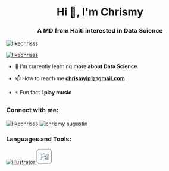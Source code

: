 <h1 align="center">Hi 👋, I'm Chrismy</h1>
<h3 align="center">A MD from Haiti interested in Data Science</h3>

<p align="left"> <img src="https://komarev.com/ghpvc/?username=likechrisss&label=Profile%20views&color=0e75b6&style=flat" alt="likechrisss" /> </p>

<p align="left"> <a href="https://github.com/ryo-ma/github-profile-trophy"><img src="https://github-profile-trophy.vercel.app/?username=likechrisss" alt="likechrisss" /></a> </p>

- 🌱 I’m currently learning **more about Data Science**

- 📫 How to reach me **chrismylp1@gmail.com**

- ⚡ Fun fact **I play music**

<h3 align="left">Connect with me:</h3>
<p align="left">
<a href="https://twitter.com/likechrisss" target="blank"><img align="center" src="https://raw.githubusercontent.com/rahuldkjain/github-profile-readme-generator/master/src/images/icons/Social/twitter.svg" alt="likechrisss" height="30" width="40" /></a>
<a href="https://linkedin.com/in/chrismy augustin" target="blank"><img align="center" src="https://raw.githubusercontent.com/rahuldkjain/github-profile-readme-generator/master/src/images/icons/Social/linked-in-alt.svg" alt="chrismy augustin" height="30" width="40" /></a>
</p>

<h3 align="left">Languages and Tools:</h3>
<p align="left"> <a href="https://www.adobe.com/in/products/illustrator.html" target="_blank" rel="noreferrer"> <img src="https://www.vectorlogo.zone/logos/adobe_illustrator/adobe_illustrator-icon.svg" alt="illustrator" width="40" height="40"/> </a> <a href="https://www.photoshop.com/en" target="_blank" rel="noreferrer"> <img src="https://raw.githubusercontent.com/devicons/devicon/master/icons/photoshop/photoshop-line.svg" alt="photoshop" width="40" height="40"/> </a> </p>
